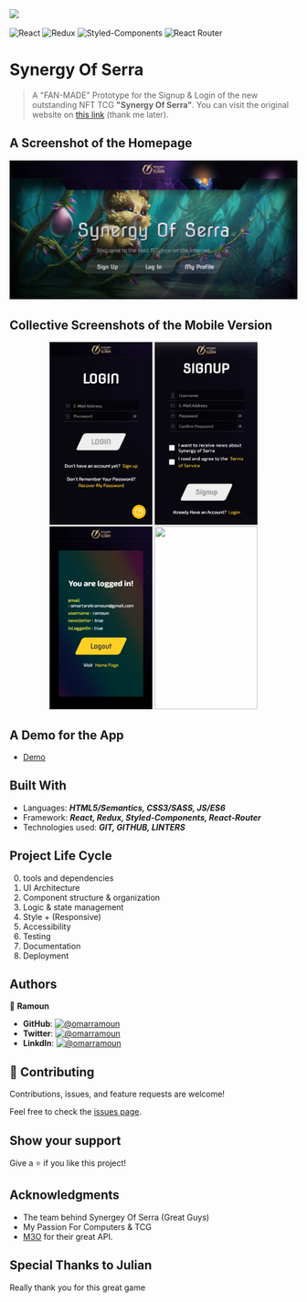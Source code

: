 [![](https://img.shields.io/static/v1?label=BY&message=RAMOUN&color=birghtgreen)](https://ramoun.me)

![React](https://img.shields.io/badge/-React-1f1f1f?logo=react&logoColor=61DAFB&style=for-the-badge)
![Redux](https://img.shields.io/badge/redux-%23593d88.svg?style=for-the-badge&logo=redux&logoColor=white)
![Styled-Components](https://img.shields.io/badge/Styled_Components-fbfbfb?style=for-the-badge&logo=styled-components&logoColor=DB7093)
![React Router](https://img.shields.io/badge/React_Router-CA4245?style=for-the-badge&logo=react-router&logoColor=white)

# Synergy Of Serra

> A "FAN-MADE" Prototype for the Signup & Login of the new outstanding NFT TCG **"Synergy Of Serra"**. You can visit the original website on [this link](https://synergyofserra.com/) (thank me later).

## A Screenshot of the Homepage

![screenshot](screenshots/screenshot.png)

## Collective Screenshots of the Mobile Version

<p align="center" justify="center">
  <img width="180px" height="320px" src="screenshots/login.png" />
  <img width="180px" height="320px" src="screenshots/signup.png" />
  <img width="180px" height="320px" src="screenshots/logout.png" />
  <img width="180px" height="320px" src="screenshots/loading.gif" />
</p>

## A Demo for the App

- [Demo](https://serra.omarramoun.com/)

## Built With

- Languages: _**HTML5/Semantics, CSS3/SASS, JS/ES6**_
- Framework: _**React, Redux, Styled-Components, React-Router**_
- Technologies used: _**GIT, GITHUB, LINTERS**_

## Project Life Cycle

0. tools and dependencies
1. UI Architecture
2. Component structure & organization
3. Logic & state management
4. Style + (Responsive)
5. Accessibility
6. Testing
7. Documentation
8. Deployment

## Authors

👤 **Ramoun**

- **GitHub**: [![@omarramoun](https://img.shields.io/github/followers/MrRamoun?label=Ramoun&style=social)](https://github.com/omarramoun)
- **Twitter**: [![@omarramoun](https://img.shields.io/twitter/follow/ramoun16?label=ramoun16&style=social)](https://twitter.com/omarramoun)
- **LinkdIn**: [![@omarramoun](https://img.shields.io/github/followers/ramon?label=ramoun&logo=linkedin&style=social)](https://www.linkedin.com/in/omarramoun/)

## 🤝 Contributing

Contributions, issues, and feature requests are welcome!

Feel free to check the [issues page](../../issues).

## Show your support

Give a ⭐️ if you like this project!

## Acknowledgments

- The team behind Synergey Of Serra (Great Guys)
- My Passion For Computers & TCG
- [M3O](http://m3o.com/) for their great API.

## Special Thanks to Julian

Really thank you for this great game
